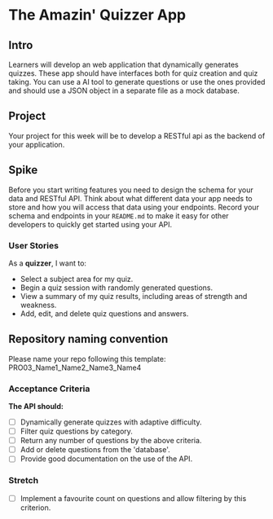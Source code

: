 # The Amazin' Quizzer App

## Intro

Learners will develop an web application that dynamically generates quizzes. These app should have interfaces both for quiz creation and quiz taking. You can use a AI tool to generate questions or use the ones provided and should use a JSON object in a separate file as a mock database. 

## Project

Your project for this week will be to develop a RESTful api as the backend of your application.

## Spike

Before you start writing features you need to design the schema for your data and RESTful API. Think about what different data your app needs to store and how you will access that data using your endpoints. Record your schema and endpoints in your `README.md` to make it easy for other developers to quickly get started using your API. 

### User Stories

As a **quizzer**, I want to:

- Select a subject area for my quiz.
- Begin a quiz session with randomly generated questions.
- View a summary of my quiz results, including areas of strength and weakness.
- Add, edit, and delete quiz questions and answers.

## Repository naming convention
Please name your repo following this template:
PRO03_Name1_Name2_Name3_Name4

### Acceptance Criteria

**The API should:**

- [ ] Dynamically generate quizzes with adaptive difficulty.
- [ ] Filter quiz questions by category.
- [ ] Return any number of questions by the above criteria.
- [ ] Add or delete questions from the 'database'.
- [ ] Provide good documentation on the use of the API.

### Stretch
- [ ] Implement a favourite count on questions and allow filtering by this criterion.

